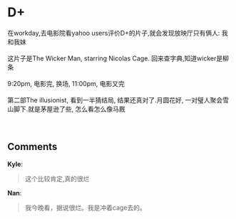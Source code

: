 # D+

<div id="msgcns!9884D0A402622CB2!3407" class="bvMsg"><div>在workday,去电影院看yahoo users评价D+的片子,就会发现放映厅只有俩人: 我和我妹</div>
<div> </div>
<div>这片子是The Wicker Man, starring Nicolas Cage. 回来查字典,知道wicker是柳条</div>
<div> </div>
<div>9:20pm, 电影完, 换场, 11:00pm, 电影又完</div>
<div> </div>
<div>第二部The illusionist, 看到一半猜结局, 结果还真对了.月圆花好, 一对璧人聚会雪山脚下.就是茅屋逊了些, 怎么看怎么像马厩</div>
<div> </div>
<div>  </div></div>

## Comments

**Kyle**:
> 这个比较肯定,真的很烂

**Nan**:
> 我今晚看，据说很烂。我是冲着cage去的。

